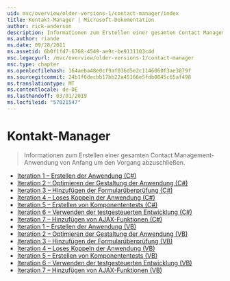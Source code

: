 ```yaml
---
uid: mvc/overview/older-versions-1/contact-manager/index
title: Kontakt-Manager | Microsoft-Dokumentation
author: rick-anderson
description: Informationen zum Erstellen einer gesamten Contact Management-Anwendung von Anfang um den Vorgang abzuschließen.
ms.author: riande
ms.date: 09/28/2011
ms.assetid: 6b0f1fd7-6768-4549-ae9c-be9131103c4d
msc.legacyurl: /mvc/overview/older-versions-1/contact-manager
msc.type: chapter
ms.openlocfilehash: 164aeba48e0cf9af036d5e2c1146060f3ae3879f
ms.sourcegitcommit: 24b1f6decbb17bb22a45166e5fdb0845c65af498
ms.translationtype: MT
ms.contentlocale: de-DE
ms.lasthandoff: 03/01/2019
ms.locfileid: "57021547"
---
```

<a name="contact-manager"></a>Kontakt-Manager
====================
> Informationen zum Erstellen einer gesamten Contact Management-Anwendung von Anfang um den Vorgang abzuschließen.


- [Iteration 1 – Erstellen der Anwendung (C#)](iteration-1-create-the-application-cs.md)
- [Iteration 2 – Optimieren der Gestaltung der Anwendung (C#)](iteration-2-make-the-application-look-nice-cs.md)
- [Iteration 3 – Hinzufügen der Formularüberprüfung (C#)](iteration-3-add-form-validation-cs.md)
- [Iteration 4 – Loses Koppeln der Anwendung (C#)](iteration-4-make-the-application-loosely-coupled-cs.md)
- [Iteration 5 – Erstellen von Komponententests (C#)](iteration-5-create-unit-tests-cs.md)
- [Iteration 6 – Verwenden der testgesteuerten Entwicklung (C#)](iteration-6-use-test-driven-development-cs.md)
- [Iteration 7 – Hinzufügen von AJAX-Funktionen (C#)](iteration-7-add-ajax-functionality-cs.md)
- [Iteration 1 – Erstellen der Anwendung (VB)](iteration-1-create-the-application-vb.md)
- [Iteration 2 – Optimieren der Gestaltung der Anwendung (VB)](iteration-2-make-the-application-look-nice-vb.md)
- [Iteration 3 – Hinzufügen der Formularüberprüfung (VB)](iteration-3-add-form-validation-vb.md)
- [Iteration 4 – Loses Koppeln der Anwendung (VB)](iteration-4-make-the-application-loosely-coupled-vb.md)
- [Iteration 5 – Erstellen von Komponententests (VB)](iteration-5-create-unit-tests-vb.md)
- [Iteration 6 – Verwenden der testgesteuerten Entwicklung (VB)](iteration-6-use-test-driven-development-vb.md)
- [Iteration 7 – Hinzufügen von AJAX-Funktionen (VB)](iteration-7-add-ajax-functionality-vb.md)
